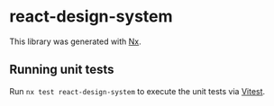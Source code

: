 # react-design-system

This library was generated with [Nx](https://nx.dev).

## Running unit tests

Run `nx test react-design-system` to execute the unit tests via [Vitest](https://vitest.dev/).
